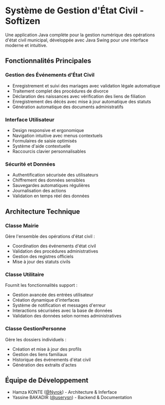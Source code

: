 # Système de Gestion d'État Civil - Softizen

Une application Java complète pour la gestion numérique des opérations d'état civil municipal, développée avec Java Swing pour une interface moderne et intuitive.

## Fonctionnalités Principales

### Gestion des Événements d'État Civil
- Enregistrement et suivi des mariages avec validation légale automatique
- Traitement complet des procédures de divorce
- Déclaration des naissances avec vérification des liens de filiation
- Enregistrement des décès avec mise à jour automatique des statuts
- Génération automatique des documents administratifs

### Interface Utilisateur
- Design responsive et ergonomique
- Navigation intuitive avec menus contextuels
- Formulaires de saisie optimisés
- Système d'aide contextuelle
- Raccourcis clavier personnalisables

### Sécurité et Données
- Authentification sécurisée des utilisateurs
- Chiffrement des données sensibles
- Sauvegardes automatiques régulières
- Journalisation des actions
- Validation en temps réel des données

## Architecture Technique

### Classe Mairie
Gère l'ensemble des opérations d'état civil :
- Coordination des événements d'état civil
- Validation des procédures administratives
- Gestion des registres officiels
- Mise à jour des statuts civils

### Classe Utilitaire
Fournit les fonctionnalités support :
- Gestion avancée des entrées utilisateur
- Création dynamique d'interfaces
- Système de notification et messages d'erreur
- Interactions sécurisées avec la base de données
- Validation des données selon normes administratives

### Classe GestionPersonne
Gère les dossiers individuels :
- Création et mise à jour des profils
- Gestion des liens familiaux
- Historique des événements d'état civil
- Génération des extraits d'actes


## Équipe de Développement
- Hamza KONTE ([@Nyrok](https://github.com/Nyrok)) - Architecture & Inferface
- Yassine BAKADIR ([@userysn](https://github.com/userysn)) - Backend & Documentation
